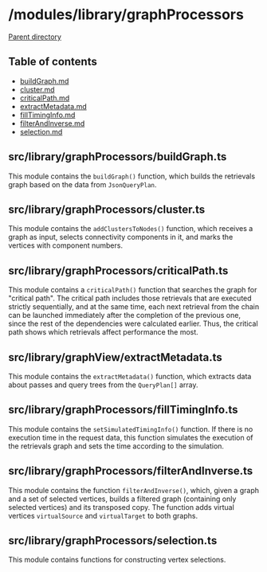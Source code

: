 # /modules/library/graphProcessors 

[Parent directory](../__index__.md)


## Table of contents 
* [buildGraph.md](#__autogen_61__)
* [cluster.md](#__autogen_62__)
* [criticalPath.md](#__autogen_63__)
* [extractMetadata.md](#__autogen_64__)
* [fillTimingInfo.md](#__autogen_65__)
* [filterAndInverse.md](#__autogen_66__)
* [selection.md](#__autogen_67__)


## src/library/graphProcessors/buildGraph.ts <a id="__autogen_61__"></a>

This module contains the `buildGraph()` function, which builds the retrievals graph based on the data
from `JsonQueryPlan`.

## src/library/graphProcessors/cluster.ts <a id="__autogen_62__"></a>

This module contains the `addClustersToNodes()` function, which receives a graph as input, selects connectivity
components in it, and marks the vertices with component numbers.

## src/library/graphProcessors/criticalPath.ts <a id="__autogen_63__"></a>

This module contains a `criticalPath()` function that searches the graph for "critical path". The critical path
includes those retrievals that are executed strictly sequentially, and at the same time, each next retrieval from the
chain can be launched immediately after the completion of the previous one, since the rest of the dependencies were
calculated earlier. Thus, the critical path shows which retrievals affect performance the most.

## src/library/graphView/extractMetadata.ts <a id="__autogen_64__"></a>

This module contains the `extractMetadata()` function, which extracts data about passes and query trees from
the `QueryPlan[]` array.

## src/library/graphProcessors/fillTimingInfo.ts <a id="__autogen_65__"></a>

This module contains the `setSimulatedTimingInfo()` function. If there is no execution time in the request data, this
function simulates the execution of the retrievals graph and sets the time according to the simulation.

## src/library/graphProcessors/filterAndInverse.ts <a id="__autogen_66__"></a>

This module contains the function `filterAndInverse()`, which, given a graph and a set of selected vertices, builds a
filtered graph (containing only selected vertices) and its transposed copy. The function adds virtual
vertices `virtualSource` and `virtualTarget` to both graphs.

## src/library/graphProcessors/selection.ts <a id="__autogen_67__"></a>

This module contains functions for constructing vertex selections.